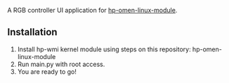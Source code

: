 A RGB controller UI application for [hp-omen-linux-module](https://github.com/pelrun/hp-omen-linux-module).

## Installation
1. Install hp-wmi kernel module using steps on this repository: hp-omen-linux-module
2. Run main.py with root access.
3. You are ready to go!
